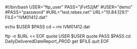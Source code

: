 #!/bin/bash
USER="ftp_user"
PASS="jFvt52jM"
#USER="demo"
#PASS="password"
#URL="test.rebex.net"
URL="10.84.129.1"
FILE="IVM01412.dat"


echo $USER $PASS
cd ~
rm IVM01412.dat


ftp -n $URL << EOF
quote USER $USER
quote PASS $PASS
cd DailyDeliveredDateReport_PROD
get $FILE
quit
EOF
